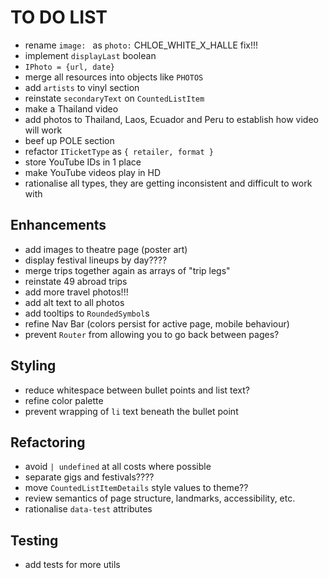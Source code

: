 # TO DO LIST

- rename `image: ` as `photo:`
CHLOE_WHITE_X_HALLE fix!!!
- implement `displayLast` boolean
- `IPhoto = {url, date}`
- merge all resources into objects like `PHOTOS`
- add `artists` to vinyl section
- reinstate `secondaryText` on `CountedListItem`
- make a Thailand video
- add photos to Thailand, Laos, Ecuador and Peru to establish how video will work
- beef up POLE section
- refactor `ITicketType` as `{ retailer, format }`
- store YouTube IDs in 1 place
- make YouTube videos play in HD
- rationalise all types, they are getting inconsistent and difficult to work with

## Enhancements

- add images to theatre page (poster art)
- display festival lineups by day????
- merge trips together again as arrays of "trip legs"
- reinstate 49 abroad trips
- add more travel photos!!!
- add alt text to all photos
- add tooltips to `RoundedSymbol`s
- refine Nav Bar (colors persist for active page, mobile behaviour)
- prevent `Router` from allowing you to go back between pages?

## Styling

- reduce whitespace between bullet points and list text?
- refine color palette
- prevent wrapping of `li` text beneath the bullet point

## Refactoring

- avoid `| undefined` at all costs where possible
- separate gigs and festivals????
- move `CountedListItemDetails` style values to theme??
- review semantics of page structure, landmarks, accessibility, etc.
- rationalise `data-test` attributes

## Testing

- add tests for more utils
